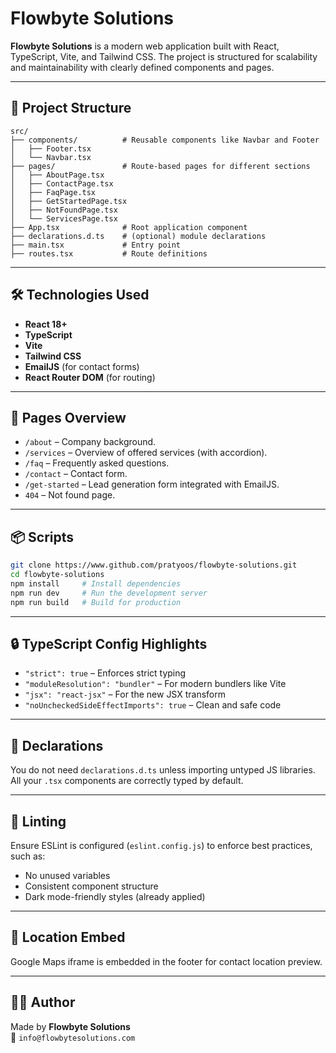 # Flowbyte Solutions

**Flowbyte Solutions** is a modern web application built with React, TypeScript, Vite, and Tailwind CSS. The project is structured for scalability and maintainability with clearly defined components and pages.

---

## 🚀 Project Structure

```
src/
├── components/          # Reusable components like Navbar and Footer
│   ├── Footer.tsx
│   └── Navbar.tsx
├── pages/               # Route-based pages for different sections
│   ├── AboutPage.tsx
│   ├── ContactPage.tsx
│   ├── FaqPage.tsx
│   ├── GetStartedPage.tsx
│   ├── NotFoundPage.tsx
│   └── ServicesPage.tsx
├── App.tsx              # Root application component
├── declarations.d.ts    # (optional) module declarations
├── main.tsx             # Entry point
├── routes.tsx           # Route definitions
```

---

## 🛠️ Technologies Used

- **React 18+**
- **TypeScript**
- **Vite**
- **Tailwind CSS**
- **EmailJS** (for contact forms)
- **React Router DOM** (for routing)

---

## 🧾 Pages Overview

- `/about` – Company background.
- `/services` – Overview of offered services (with accordion).
- `/faq` – Frequently asked questions.
- `/contact` – Contact form.
- `/get-started` – Lead generation form integrated with EmailJS.
- `404` – Not found page.

---

## 📦 Scripts

```bash
git clone https://www.github.com/pratyoos/flowbyte-solutions.git
cd flowbyte-solutions
npm install     # Install dependencies
npm run dev     # Run the development server
npm run build   # Build for production
```

---

## 🔒 TypeScript Config Highlights

- `"strict": true` – Enforces strict typing
- `"moduleResolution": "bundler"` – For modern bundlers like Vite
- `"jsx": "react-jsx"` – For the new JSX transform
- `"noUncheckedSideEffectImports": true` – Clean and safe code

---

## 📁 Declarations

You do not need `declarations.d.ts` unless importing untyped JS libraries. All your `.tsx` components are correctly typed by default.

---

## 🧼 Linting

Ensure ESLint is configured (`eslint.config.js`) to enforce best practices, such as:

- No unused variables
- Consistent component structure
- Dark mode-friendly styles (already applied)

---

## 📍 Location Embed

Google Maps iframe is embedded in the footer for contact location preview.

---

## 🧑‍💻 Author

Made by **Flowbyte Solutions**  
📧 `info@flowbytesolutions.com`
